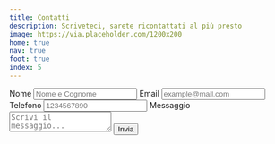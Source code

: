 ```yaml
---
title: Contatti
description: Scriveteci, sarete ricontattati al più presto
image: https://via.placeholder.com/1200x200
home: true
nav: true
foot: true
index: 5
---
```


<form> 
  <label for="name">Nome</label> <input type="name" name="name" id="name" placeholder="Nome e Cognome"> 
  <label for="email">Email</label> <input type="email" name="email" id="email" placeholder="example@mail.com"> 
  <label for="phone-number">Telefono</label> <input type="phone-number" name="phone-number" id="phone-number" placeholder="1234567890"> 
  <label for="about">Messaggio</label> <textarea name="about" id="about" placeholder="Scrivi il messaggio..."></textarea> 
  <input type="submit" value="Invia">
</form>